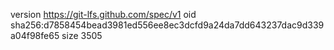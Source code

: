 version https://git-lfs.github.com/spec/v1
oid sha256:d7858454bead3981ed556ee8ec3dcfd9a24da7dd643237dac9d339a04f98fe65
size 3505
